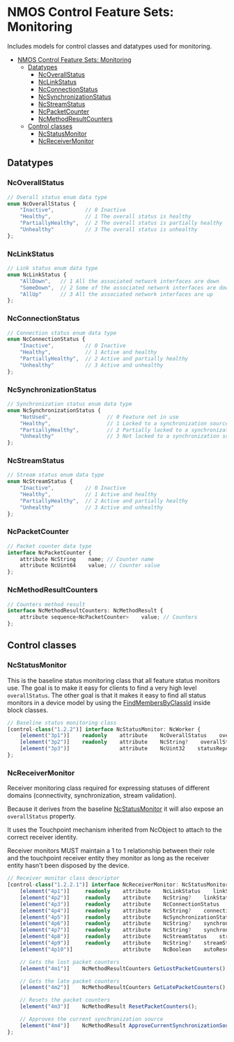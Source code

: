 # NMOS Control Feature Sets: Monitoring

Includes models for control classes and datatypes used for monitoring.

- [NMOS Control Feature Sets: Monitoring](#nmos-control-feature-sets-monitoring)
  - [Datatypes](#datatypes)
    - [NcOverallStatus](#ncoverallstatus)
    - [NcLinkStatus](#nclinkstatus)
    - [NcConnectionStatus](#ncconnectionstatus)
    - [NcSynchronizationStatus](#ncsynchronizationstatus)
    - [NcStreamStatus](#ncstreamstatus)
    - [NcPacketCounter](#ncpacketcounter)
    - [NcMethodResultCounters](#ncmethodresultcounters)
  - [Control classes](#control-classes)
    - [NcStatusMonitor](#ncstatusmonitor)
    - [NcReceiverMonitor](#ncreceivermonitor)

## Datatypes

### NcOverallStatus

```typescript
// Overall status enum data type
enum NcOverallStatus {
    "Inactive",          // 0 Inactive
    "Healthy",           // 1 The overall status is healthy
    "PartiallyHealthy",  // 2 The overall status is partially healthy
    "Unhealthy"          // 3 The overall status is unhealthy
};
```

### NcLinkStatus

```typescript
// Link status enum data type
enum NcLinkStatus {
    "AllDown",   // 1 All the associated network interfaces are down
    "SomeDown",  // 2 Some of the associated network interfaces are down
    "AllUp"      // 3 All the associated network interfaces are up
};
```

### NcConnectionStatus

```typescript
// Connection status enum data type
enum NcConnectionStatus {
    "Inactive",          // 0 Inactive
    "Healthy",           // 1 Active and healthy
    "PartiallyHealthy",  // 2 Active and partially healthy
    "Unhealthy"          // 3 Active and unhealthy
};
```

### NcSynchronizationStatus

```typescript
// Synchronization status enum data type
enum NcSynchronizationStatus {
    "NotUsed",                  // 0 Feature not in use
    "Healthy",                  // 1 Locked to a synchronization source
    "PartiallyHealthy",         // 2 Partially locked to a synchronization source
    "Unhealthy"                 // 3 Not locked to a synchronization source
};
```

### NcStreamStatus

```typescript
// Stream status enum data type
enum NcStreamStatus {
    "Inactive",          // 0 Inactive
    "Healthy",           // 1 Active and healthy
    "PartiallyHealthy",  // 2 Active and partially healthy
    "Unhealthy"          // 3 Active and unhealthy
};
```

### NcPacketCounter

```typescript
// Packet counter data type
interface NcPacketCounter {
    attribute NcString    name; // Counter name
    attribute NcUint64    value; // Counter value
};
```

### NcMethodResultCounters

```typescript
// Counters method result
interface NcMethodResultCounters: NcMethodResult {
    attribute sequence<NcPacketCounter>    value; // Counters
};
```

## Control classes

### NcStatusMonitor

This is the baseline status monitoring class that all feature status monitors use.
The goal is to make it easy for clients to find a very high level `overallStatus`.
The other goal is that it makes it easy to find all status monitors in a device model by using the [FindMembersByClassId](https://specs.amwa.tv/ms-05-02/latest/docs/Blocks.html#search-methods) inside block classes.

```typescript
// Baseline status monitoring class
[control-class("1.2.2")] interface NcStatusMonitor: NcWorker {
    [element("3p1")]    readonly    attribute    NcOverallStatus    overallStatus;      // Overall status property
    [element("3p2")]    readonly    attribute    NcString?    overallStatusMessage;     // Overall status message property
    [element("3p3")]                attribute    NcUint32    statusReportingDelay;      // Status reporting delay property (in seconds, default is 3s and 0 means no delay)
};
```

### NcReceiverMonitor

Receiver monitoring class required for expressing statuses of different domains (connectivity, synchronization, stream validation).

Because it derives from the baseline [NcStatusMonitor](#ncstatusmonitor) it will also expose an `overallStatus` property.

It uses the Touchpoint mechanism inherited from NcObject to attach to the correct receiver identity.

Receiver monitors MUST maintain a 1 to 1 relationship between their role and the touchpoint receiver entity they monitor as long as the receiver entity hasn't been disposed by the device.

```typescript
// Receiver monitor class descriptor
[control-class("1.2.2.1")] interface NcReceiverMonitor: NcStatusMonitor {
    [element("4p1")]     readonly    attribute    NcLinkStatus    linkStatus;    // Link status property
    [element("4p2")]     readonly    attribute    NcString?    linkStatusMessage;    // Link status message property
    [element("4p3")]     readonly    attribute    NcConnectionStatus    connectionStatus;    // Connection status property
    [element("4p4")]     readonly    attribute    NcString?    connectionStatusMessage;    // Connection status message property
    [element("4p5")]     readonly    attribute    NcSynchronizationStatus    synchronizationStatus;    // Synchronization status property
    [element("4p6")]     readonly    attribute    NcString?    synchronizationStatusMessage;    // Synchronization status message property
    [element("4p7")]     readonly    attribute    NcString?    synchronizationSourceId;    // Synchronization source id property
    [element("4p8")]     readonly    attribute    NcStreamStatus    streamStatus;    // Stream status property
    [element("4p9")]     readonly    attribute    NcString?    streamStatusMessage;    // Stream status message property
    [element("4p10")]                attribute    NcBoolean    autoResetPacketCounters;    // Automatic reset packet counters property (default: true)

    // Gets the lost packet counters
    [element("4m1")]    NcMethodResultCounters GetLostPacketCounters();

    // Gets the late packet counters
    [element("4m2")]    NcMethodResultCounters GetLatePacketCounters();

    // Resets the packet counters
    [element("4m3")]    NcMethodResult ResetPacketCounters();

    // Approves the current synchronization source
    [element("4m4")]    NcMethodResult ApproveCurrentSynchronizationSource();
};
```

